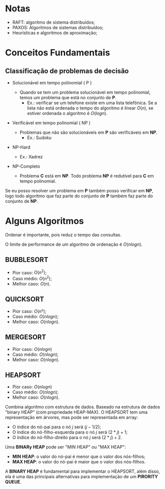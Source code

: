 # Notas

- RAFT: algoritmo de sistema distribuídos;
- PAXOS: Algoritmos de sistemas distribuídos;
- Heurísticas e algoritmos de aproximação;

# Conceitos Fundamentais

## Classificação de problemas de decisão

- Solucionável em tempo polinomial ( P )
  - Quando se tem um problema solucionável em tempo polinomial, temos um problema que está no conjunto de **P**.
    - Ex.: verificar se um telefone existe em uma lista telefônica. Se a lista não está ordenada o tempo do algoritmo é linear $O(n)$, se estiver ordenada o algoritmo é $O(log n)$.

- Verificável em tempo polinomial ( NP )
  - Problemas que não são solucionáveis em **P** são verificáveis em **NP**.
    - Ex.: Sudoku
- NP-Hard
  - Ex.: Xadrez
- NP-Completo
  - Problema **C** está em **NP**. Todo problema **NP** é redutível para **C** em tempo polinomial.

Se eu posso resolver um problema em **P** também posso verificar em **NP**, logo todo algoritmo que faz parte do conjunto de **P** também faz parte do conjunto de **NP**.

# Alguns Algoritmos

Ordenar é importante, pois reduz o tempo das consultas.

O limite de performance de um algoritmo de ordenação é $O(nlogn)$.

## BUBBLESORT

- Pior caso: $O(n^2)$;
- Caso médio: $O(n^2)$;
- Melhor caso: $O(n)$.

## QUICKSORT

- Pior caso: $O(n²)$;
- Caso médio: $O(n log n)$;
- Melhor caso: $O(n log n)$.

## MERGESORT

- Pior caso: $O(n log n)$
- Caso médio: $O(n log n)$;
- Melhor caso: $O(n log n)$.
  
## HEAPSORT

- Pior caso: $O(n log n)$
- Caso médio: $O(n log n)$;
- Melhor caso: $O(n log n)$.

Combina algoritmo com estrutura de dados. Baseado na estrutura de dados "binary HEAP" (com propriedade HEAP-MAX).
O HEAPSORT tem uma representação em árvores, mas pode ser representada em array:

- O índice do nó-pai para o nó $j$ será $(j-1/2)$;
- O índice do nó-filho-esquerda para o nó $j$ será $(2*j)+1$;
- O índice do nó-filho-direito para o nó $j$ será $(2*j)+2$.

Uma **BINARy HEAP** pode ser "MIN HEAP" ou "MAX HEAP":

- **MIN HEAP**: o valor do nó-pai é menor que o valor dos nós-filhos;
- **MAX HEAP**: o valor do nó-pai é maior que o valor dos nós-filhos.

A **BINARY HEAP** é fundamental para implementar o HEAPSORT, além disso, ela é uma das principais alternativas para implementação de um **PIRORITY QUEUE**.
